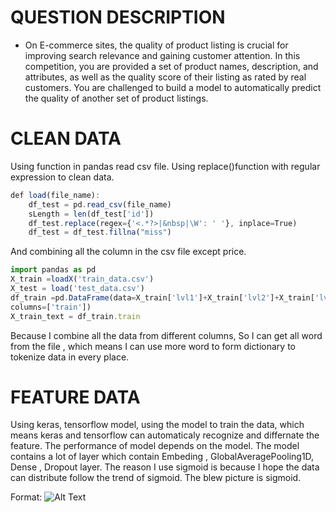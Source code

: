 # QUESTION DESCRIPTION 

* On E-commerce sites, the quality of product listing is crucial for improving search relevance and gaining customer attention. 
In this competition, you are provided a set of product names, description, and attributes,
as well as the quality score of their listing as rated by real customers.
You are challenged to build a model to automatically predict the quality of another set of product listings.

# CLEAN DATA

Using function in pandas read csv file. Using replace()function with regular expression to clean data.
```javascript
def load(file_name):
    df_test = pd.read_csv(file_name)
    sLength = len(df_test['id'])
    df_test.replace(regex={'<.*?>|&nbsp|\W': ' '}, inplace=True)
    df_test = df_test.fillna("miss")
```
 And combining all the column in the csv file except price. 
```javascript
import pandas as pd
X_train =loadX('train_data.csv')
X_test = load('test_data.csv')
df_train =pd.DataFrame(data=X_train['lvl1']+X_train['lvl2']+X_train['lvl3']+X_train['type']+X_train['name']+X_train['descrption'],
columns=['train'])
X_train_text = df_train.train
```
Because I combine all the data from different columns, So I can get all word from the file , which means I can use more word to form dictionary to tokenize data in every place.

# FEATURE DATA

Using keras, tensorflow model, using the model to train the data, which means keras and tensorflow can automaticaly recognize and differnate the feature. The performance of model depends on the model.
The model contains a lot of layer which contain Embeding , GlobalAveragePooling1D, Dense , Dropout layer.
The reason I use sigmoid is because I hope the data can distribute follow the trend of sigmoid.
The blew picture is sigmoid.

Format: ![Alt Text](https://en.wikipedia.org/wiki/Sigmoid_function#/media/File:Logistic-curve.svg)



